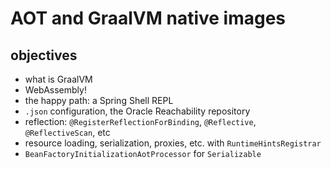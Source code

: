 # AOT and GraalVM native images 

## objectives
* what is GraalVM 
* WebAssembly!
* the happy path: a Spring Shell REPL
* `.json` configuration, the Oracle Reachability repository
* reflection: `@RegisterReflectionForBinding`, `@Reflective`, `@ReflectiveScan`, etc
* resource loading, serialization, proxies, etc. with `RuntimeHintsRegistrar`
* `BeanFactoryInitializationAotProcessor` for `Serializable`
